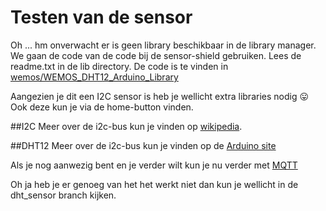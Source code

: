 # Testen van de sensor
Oh ... hm onverwacht er is geen library beschikbaar in de library manager.
We gaan de code van de code bij de sensor-shield gebruiken. Lees de readme.txt
in de lib directory. De code is te vinden in [wemos/WEMOS_DHT12_Arduino_Library](https://github.com/wemos/WEMOS_DHT12_Arduino_Library)

Aangezien je dit een I2C sensor is heb je wellicht extra libraries nodig :stuck_out_tongue:
Ook deze kun je via de home-button vinden.

##I2C
Meer over de i2c-bus kun je vinden op [wikipedia](https://nl.wikipedia.org/wiki/I%C2%B2C-bus).

##DHT12
Meer over de i2c-bus kun je vinden op de [Arduino site](https://playground.arduino.cc/Main/Dht)

Als je nog aanwezig bent en je verder wilt kun je nu verder met [MQTT](mqtt.md)

Oh ja heb je er genoeg van het het werkt niet dan kun je wellicht in de dht_sensor branch kijken.

